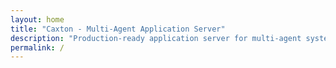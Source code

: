 ```yaml
---
layout: home
title: "Caxton - Multi-Agent Application Server"
description: "Production-ready application server for multi-agent systems. Deploy agents, route messages, debug with confidence."
permalink: /
---
```

